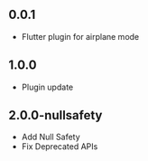 ## 0.0.1

- Flutter plugin for airplane mode

## 1.0.0

* Plugin update

## 2.0.0-nullsafety

* Add Null Safety
* Fix Deprecated APIs

